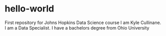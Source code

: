 # hello-world
First repository for Johns Hopkins Data Science course
I am Kyle Cullinane. I am a Data Specialist. I have a bachelors degree from Ohio University

